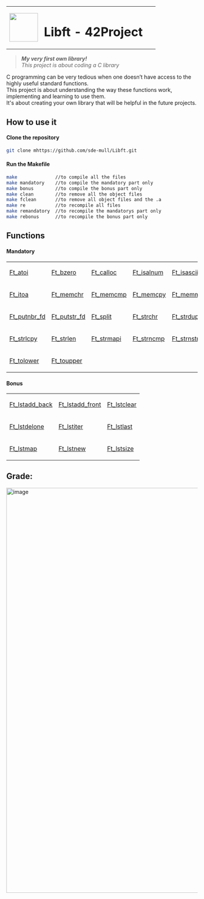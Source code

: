 <table>
  <tr>
    <td><img src="https://user-images.githubusercontent.com/78042197/192562397-81efc45d-0387-46df-bae4-ddf3a284c745.png" width=75px height=75px/></td>
    <td><h1 align="left"> Libft - 42Project &nbsp&nbsp</td>
  </tr>
</table>

>**_My very first own library!_**<br>_This project is about coding a C library_</br>

<p align="justified">
  C programming can be very tedious when one doesn’t have access to the highly useful
  standard functions.<br>This project is about understanding the way these functions work,
  implementing and learning to use them.</br>It's about creating your own library that will
  be helpful in the future projects.
</p>

<h2>How to use it</h2>
<h4>Clone the repository</h4>

```bash
git clone mhttps://github.com/sde-mull/Libft.git
```
<h4>Run the Makefile</h4>

```bash
make              //to compile all the files
make mandatory    //to compile the mandatory part only
make bonus        //to compile the bonus part only
make clean        //to remove all the object files
make fclean       //to remove all object files and the .a
make re           //to recompile all files
make remandatory  //to recompile the mandatorys part only
make rebonus      //to recompile the bonus part only
```

<h2>Functions</h2>

<table><tr>
 
   <h4>Mandatory</h4>
  
</tr><td>
  
  [Ft_atoi](https://github.com/sde-mull/Libft/blob/main/Libft/ft_atoi.c)

</td><td>
  
  [Ft_bzero](https://github.com/sde-mull/Libft/blob/main/Libft/ft_bzero.c)
  
</td><td>
  
  [Ft_calloc](https://github.com/sde-mull/Libft/blob/main/Libft/ft_calloc.c)

</td><td>
  
  [Ft_isalnum](https://github.com/sde-mull/Libft/blob/main/Libft/ft_isalnum.c)
  
</td><td>
  
  [Ft_isascii](https://github.com/sde-mull/Libft/blob/main/Libft/ft_isascii.c)
  
</td><td>
  
  [Ft_isdigit](https://github.com/sde-mull/Libft/blob/main/Libft/ft_isdigit.c)
  
</td><td>
  
  [Ft_isprint](https://github.com/sde-mull/Libft/blob/main/Libft/ft_isprint.c)
  
</td><td>
  
  [Ft_isalnum](https://github.com/sde-mull/Libft/blob/main/Libft/ft_isalnum.c)
  
</tr><tr><td>
  
  [Ft_itoa](https://github.com/sde-mull/Libft/blob/main/Libft/ft_itoa.c)

</td><td>
  
  [Ft_memchr](https://github.com/sde-mull/Libft/blob/main/Libft/ft_memchr.c)

</td><td>
  
  [Ft_memcmp](https://github.com/sde-mull/Libft/blob/main/Libft/ft_memcmp.c)

</td><td>
  
  [Ft_memcpy](https://github.com/sde-mull/Libft/blob/main/Libft/ft_memcpy.c)

</td><td>
  
  [Ft_memmove](https://github.com/sde-mull/Libft/blob/main/Libft/ft_memmove.c)

</td><td>
  
  [Ft_memset](https://github.com/sde-mull/Libft/blob/main/Libft/ft_memset.c)

</td><td>
  
  [Ft_putchr_fd](https://github.com/sde-mull/Libft/blob/main/Libft/ft_putchr_fd.c)

</td><td>
  
  [Ft_putendl_fd](https://github.com/sde-mull/Libft/blob/main/Libft/ft_putendl_fd.c)

</tr><tr><td>
  
  [Ft_putnbr_fd](https://github.com/sde-mull/Libft/blob/main/Libft/ft_putnbr_fd.c)

</td><td>
  
  [Ft_putstr_fd](https://github.com/sde-mull/Libft/blob/main/Libft/ft_putstr_fd.c)

</td><td>
  
  [Ft_split](https://github.com/sde-mull/Libft/blob/main/Libft/ft_split.c)

</td><td>
  
  [Ft_strchr](https://github.com/sde-mull/Libft/blob/main/Libft/ft_strchr.c)

</td><td>
  
  [Ft_strdup](https://github.com/sde-mull/Libft/blob/main/Libft/ft_strdup.c)

</td><td>
  
  [Ft_striteri](https://github.com/sde-mull/Libft/blob/main/Libft/ft_striteri.c)

</td><td>
  
  [Ft_strjoin](https://github.com/sde-mull/Libft/blob/main/Libft/ft_strjoin.c)

</td><td>
  
  [Ft_srlcat](https://github.com/sde-mull/Libft/blob/main/Libft/ft_strlcat.c)

</tr><tr><td>
  
  [Ft_strlcpy](https://github.com/sde-mull/Libft/blob/main/Libft/ft_strlcpy.c)

</td><td>
  
  [Ft_strlen](https://github.com/sde-mull/Libft/blob/main/Libft/ft_strlen.c)

</td><td>
  
  [Ft_strmapi](https://github.com/sde-mull/Libft/blob/main/Libft/ft_strmapi.c)

</td><td>
  
  [Ft_strncmp](https://github.com/sde-mull/Libft/blob/main/Libft/ft_strncmp.c)

</td><td>
  
  [Ft_strnstr](https://github.com/sde-mull/Libft/blob/main/Libft/ft_strnstr.c)

</td><td>
  
  [Ft_strrchr](https://github.com/sde-mull/Libft/blob/main/Libft/ft_strrchr.c)

</td><td>
  
  [Ft_strtrim](https://github.com/sde-mull/Libft/blob/main/Libft/ft_strtrim.c)

</td><td>
  
  [Ft_substr](https://github.com/sde-mull/Libft/blob/main/Libft/ft_substr.c)

</tr><tr><td>
  
  [Ft_tolower](https://github.com/sde-mull/Libft/blob/main/Libft/ft_tolower.c)

</td><td>
  
  [Ft_toupper](https://github.com/sde-mull/Libft/blob/main/Libft/ft_toupper.c)

</tr>
</table>

<table><tr>
 
   <h4>Bonus</h4>
  
</tr><td>
  
  [Ft_lstadd_back](https://github.com/sde-mull/Libft/blob/main/Libft/ft_lstadd_back.c)

</td><td>
  
  [Ft_lstadd_front](https://github.com/sde-mull/Libft/blob/main/Libft/ft_lstadd_front.c)
  
</td><td>
  
  [Ft_lstclear](https://github.com/sde-mull/Libft/blob/main/Libft/ft_lstclear.c)

</tr><tr><td>
  
  [Ft_lstdelone](https://github.com/sde-mull/Libft/blob/main/Libft/ft_lstdelone.c)
  
</td><td>
  
  [Ft_lstiter](https://github.com/sde-mull/Libft/blob/main/Libft/ft_lstiter.c)
  
</td><td>
  
  [Ft_lstlast](https://github.com/sde-mull/Libft/blob/main/Libft/ft_lstlast.c)
  
</tr><tr><td>
  
  [Ft_lstmap](https://github.com/sde-mull/Libft/blob/main/Libft/ft_lstmap.c)
  
</td><td>
  
  [Ft_lstnew](https://github.com/sde-mull/Libft/blob/main/Libft/ft_lstnew.c)

</td><td>
  
  [Ft_lstsize](https://github.com/sde-mull/Libft/blob/main/Libft/ft_lstsize.c)
  
  </td></tr>
 </table>

<h2>Grade:</h2>

<img width="1064" alt="image" src="https://user-images.githubusercontent.com/78042197/192794494-9cf77bec-9bbd-4710-ad30-0af2e0f30dbe.png">

